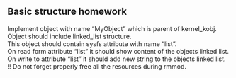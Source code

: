 ## Basic structure homework
Implement object with name “MyObject” which is parent of kernel_kobj.    
Object should include linked_list structure.    
This object should contain sysfs attribute with name “list”.    
On read form attribute “list” it should show content of the objects linked list.    
On write to attribute “list” it should add new string to the objects linked list.    
!! Do not forget properly free all the resources during rmmod.    
